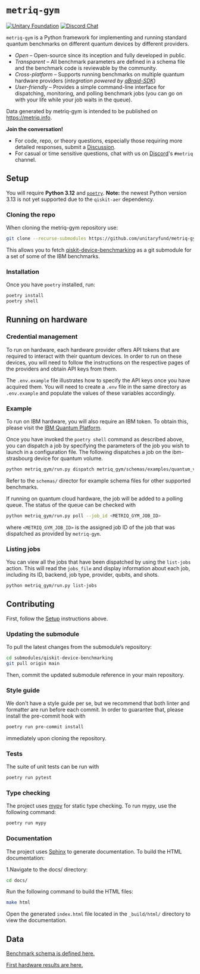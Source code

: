 # `metriq-gym`

[![Unitary Foundation](https://img.shields.io/badge/Supported%20By-Unitary%20Foundation-FFFF00.svg)](https://unitary.foundation)
[![Discord Chat](https://img.shields.io/badge/dynamic/json?color=blue&label=Discord&query=approximate_presence_count&suffix=%20online.&url=https%3A%2F%2Fdiscord.com%2Fapi%2Finvites%2FJqVGmpkP96%3Fwith_counts%3Dtrue)](http://discord.unitary.foundation)


`metriq-gym` is a Python framework for implementing and running standard quantum benchmarks on different quantum devices by different providers.

- _Open_ – Open-source since its inception and fully developed in public.
- _Transparent_ – All benchmark parameters are defined in a schema file and the benchmark code is reviewable by the community.
- _Cross-platform_ – Supports running benchmarks on multiple quantum hardware providers (_integration powered by [qBraid-SDK](https://github.com/qBraid/qBraid)_)
- _User-friendly_ – Provides a simple command-line interface for dispatching, monitoring, and polling benchmark jobs (you can go on with your life while your job waits in the queue).

Data generated by metriq-gym is intended to be published on https://metriq.info.

**Join the conversation!** 
- For code, repo, or theory questions, especially those requiring more detailed responses, submit a [Discussion](https://github.com/unitaryfund/metriq-gym/discussions).
- For casual or time sensitive questions, chat with us on [Discord](http://discord.unitary.foundation)'s `#metriq` channel.


## Setup

You will require **Python 3.12** and [`poetry`](https://python-poetry.org/). **Note:** the
newest Python version 3.13 is not yet supported due to the `qiskit-aer` dependency.

### Cloning the repo
When cloning the metriq-gym repository use:

```sh
git clone --recurse-submodules https://github.com/unitaryfund/metriq-gym.git
```

This allows you to fetch [qiskit-device-benchmarking](https://github.com/qiskit-community/qiskit-device-benchmarking) as a git submodule
for a set of some of the IBM benchmarks.

### Installation
Once you have `poetry` installed, run:

```sh
poetry install
poetry shell
```

## Running on hardware

### Credential management

To run on hardware, each hardware provider offers API tokens that are required to interact with their quantum devices.
In order to run on these devices, you will need to follow the instructions on the respective pages of the providers and
obtain API keys from them.

The `.env.example` file illustrates how to specify the API keys once you have acquired them. You will need to create a
`.env` file in the same directory as `.env.example` and populate the values of these variables accordingly.

### Example

To run on IBM hardware, you will also require an IBM token. To obtain this, please
visit the [IBM Quantum Platform](https://quantum.ibm.com/).

Once you have invoked the `poetry shell` command as described above, you can dispatch a job by specifying the parameters of the job you wish to launch in a configuration file. The following dispatches a job on the ibm-strasbourg device for quantum volume.

```sh
python metriq_gym/run.py dispatch metriq_gym/schemas/examples/quantum_volume.example.json --provider ibm --device ibm_strasbourg 
```

Refer to the `schemas/` director for example schema files for other supported benchmarks.


If running on quantum cloud hardware, the job will be added to a polling queue. The status of the queue can be checked with

```sh
python metriq_gym/run.py poll --job_id <METRIQ_GYM_JOB_ID>
```

where `<METRIQ_GYM_JOB_ID>` is the assigned job ID of the job that was dispatched as provided by `metriq-gym`. 

### Listing jobs

You can view all the jobs that have been dispatched by using the `list-jobs` action. This will read the `jobs_file`
and display information about each job, including its ID, backend, job type, provider, qubits, and shots.

```sh
python metriq_gym/run.py list-jobs
```

## Contributing

First, follow the [Setup](#setup) instructions above.

### Updating the submodule
To pull the latest changes from the submodule’s repository:

```sh
cd submodules/qiskit-device-benchmarking
git pull origin main
```

Then, commit the updated submodule reference in your main repository.

### Style guide
We don't have a style guide per se, but we recommend that both linter and formatter 
are run before each commit. In order to guarantee that, please install the pre-commit hook with

```sh
poetry run pre-commit install
```
immediately upon cloning the repository.

### Tests
The suite of unit tests can be run with
```sh
poetry run pytest
```

### Type checking
The project uses [mypy](https://mypy.readthedocs.io/en/stable/) for static type checking. To run mypy, use the following command:
```sh
poetry run mypy
```

### Documentation
The project uses [Sphinx](https://www.sphinx-doc.org/en/master/) to generate documentation. To build the HTML
documentation:

1.Navigate to the docs/ directory:
```sh
cd docs/
```

Run the following command to build the HTML files:
```sh
make html
```

Open the generated `index.html` file located in the `_build/html/` directory to view the documentation.

## Data

[Benchmark schema is defined here.](https://github.com/unitaryfund/metriq-gym/wiki/Quantum-Volume-definition)

[First hardware results are here.](https://github.com/unitaryfund/metriq-gym/wiki/First-Hardware-Data)

